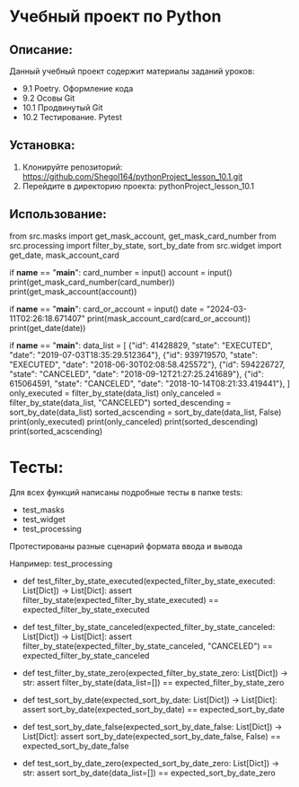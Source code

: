 # Учебный проект по Python

## Описание:
Данный учебный проект содержит материалы заданий уроков:
- 9.1 Poetry. Оформление кода
- 9.2 Осовы Git
- 10.1 Продвинутый Git
- 10.2 Тестирование. Pytest

## Установка:
   1. Клонируйте репозиторий:
https://github.com/Shegol164/pythonProject_lesson_10.1.git
   2. Перейдите в директорию проекта:
 pythonProject_lesson_10.1

## Использование:
from src.masks import get_mask_account, get_mask_card_number
from src.processing import filter_by_state, sort_by_date
from src.widget import get_date, mask_account_card

if __name__ == "__main__":
    card_number = input()
    account = input()
    print(get_mask_card_number(card_number))
    print(get_mask_account(account))

if __name__ == "__main__":
    card_or_account = input()
    date = "2024-03-11T02:26:18.671407"
    print(mask_account_card(card_or_account))
    print(get_date(date))

if __name__ == "__main__":
    data_list = [
        {"id": 41428829, "state": "EXECUTED", "date": "2019-07-03T18:35:29.512364"},
        {"id": 939719570, "state": "EXECUTED", "date": "2018-06-30T02:08:58.425572"},
        {"id": 594226727, "state": "CANCELED", "date": "2018-09-12T21:27:25.241689"},
        {"id": 615064591, "state": "CANCELED", "date": "2018-10-14T08:21:33.419441"},
    ]
    only_executed = filter_by_state(data_list)
    only_canceled = filter_by_state(data_list, "CANCELED")
    sorted_descending = sort_by_date(data_list)
    sorted_acscending = sort_by_date(data_list, False)
    print(only_executed)
    print(only_canceled)
    print(sorted_descending)
    print(sorted_acscending)

# Тесты:
Для всех функций написаны подробные тесты в папке tests:
- test_masks
- test_widget
- test_processing 

Протестированы разные сценарий формата ввода и вывода 

Например: test_processing
- def test_filter_by_state_executed(expected_filter_by_state_executed: List[Dict]) -> List[Dict]:
    assert filter_by_state(expected_filter_by_state_executed) == expected_filter_by_state_executed

- def test_filter_by_state_canceled(expected_filter_by_state_canceled: List[Dict]) -> List[Dict]:
    assert filter_by_state(expected_filter_by_state_canceled, "CANCELED") == expected_filter_by_state_canceled

- def test_filter_by_state_zero(expected_filter_by_state_zero: List[Dict]) -> str:
    assert filter_by_state(data_list=[]) == expected_filter_by_state_zero

- def test_sort_by_date(expected_sort_by_date: List[Dict]) -> List[Dict]:
    assert sort_by_date(expected_sort_by_date) == expected_sort_by_date

- def test_sort_by_date_false(expected_sort_by_date_false: List[Dict]) -> List[Dict]:
    assert sort_by_date(expected_sort_by_date_false, False) == expected_sort_by_date_false

- def test_sort_by_date_zero(expected_sort_by_date_zero: List[Dict]) -> str:
    assert sort_by_date(data_list=[]) == expected_sort_by_date_zero